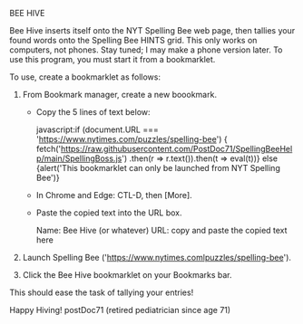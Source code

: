 BEE HIVE

Bee Hive inserts itself onto the NYT Spelling Bee web page, then tallies your 
found words onto the Spelling Bee HINTS grid.  This only works on computers, not
phones.  Stay tuned; I may make a phone version later.
To use this program, you must start it from a bookmarklet.

To use, create a bookmarklet as follows:

1.  From Bookmark manager, create a new boookmark.	
	- Copy the 5 lines of text below:

		javascript:if (document.URL === 'https://www.nytimes.com/puzzles/spelling-bee') {
		fetch('https://raw.githubusercontent.com/PostDoc71/SpellingBeeHelp/main/SpellingBoss.js')
		.then(r => r.text()).then(t => eval(t))}
		else {alert('This bookmarklet can only be launched from NYT Spelling Bee')} 

	- In Chrome and Edge:  CTL-D, then [More].
	- Paste the copied text into the URL box.

		Name: Bee Hive (or whatever)
		URL:  copy and paste the copied text here

2.  Launch Spelling Bee ('https://www.nytimes.comlpuzzles/spelling-bee').

3.  Click the Bee Hive bookmarklet on your Bookmarks bar.

This should ease the task of tallying your entries!

Happy Hiving!
postDoc71 (retired pediatrician since age 71)